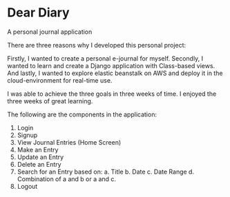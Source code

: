# Dear Diary
A personal journal application

 There are three reasons why I developed this personal project:
 
 Firstly, I wanted to create a personal e-journal for myself. 
 Secondly, I wanted to learn and create a Django application with Class-based views. 
 And lastly, I wanted to explore elastic beanstalk on AWS and  deploy it in the cloud-environment for real-time use. 
 
 I was able to achieve the three goals in three weeks of time. I enjoyed the three weeks of great learning.
 
 The following are the components in the application:
 1. Login
 2. Signup
 3. View Journal Entries (Home Screen)
 4. Make an Entry
 5. Update an Entry
 6. Delete an Entry
 7. Search for an Entry based on: 
    a. Title
    b. Date
    c. Date Range
    d. Combination of a and b or a and c.
 8. Logout
 
